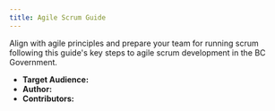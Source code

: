 ```yaml
---
title: Agile Scrum Guide
---
```


Align with agile principles and prepare your team for running scrum following this guide's key steps to agile scrum development in the BC Government. 

* **Target Audience:**
* **Author:**
* **Contributors:**

